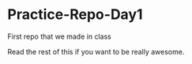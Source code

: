 # Practice-Repo-Day1
First repo that we made in class

Read the rest of this if you want to be really awesome.